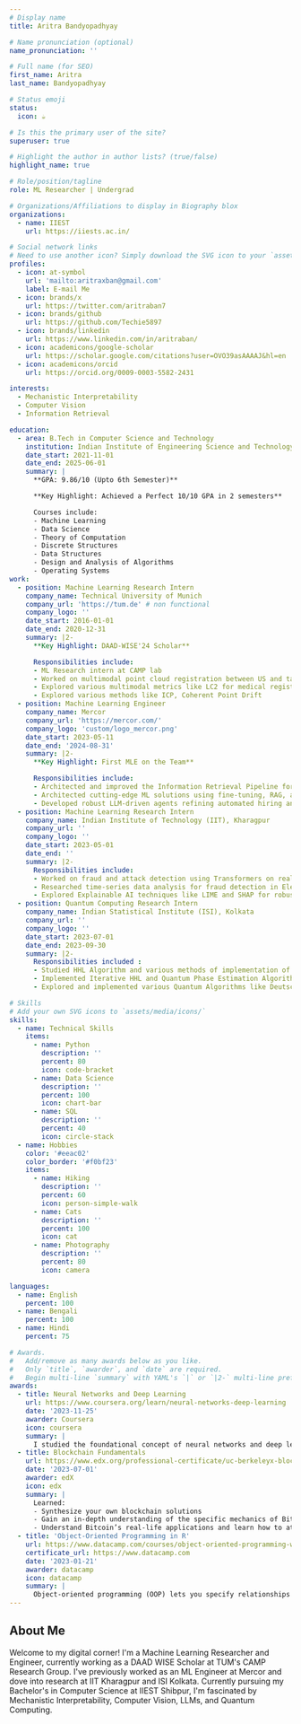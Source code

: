 ```yaml
---
# Display name
title: Aritra Bandyopadhyay

# Name pronunciation (optional)
name_pronunciation: ''

# Full name (for SEO)
first_name: Aritra
last_name: Bandyopadhyay

# Status emoji
status:
  icon: ☕️

# Is this the primary user of the site?
superuser: true

# Highlight the author in author lists? (true/false)
highlight_name: true

# Role/position/tagline
role: ML Researcher | Undergrad

# Organizations/Affiliations to display in Biography blox
organizations:
  - name: IIEST
    url: https://iiests.ac.in/

# Social network links
# Need to use another icon? Simply download the SVG icon to your `assets/media/icons/` folder.
profiles:
  - icon: at-symbol
    url: 'mailto:aritraxban@gmail.com'
    label: E-mail Me
  - icon: brands/x
    url: https://twitter.com/aritraban7
  - icon: brands/github
    url: https://github.com/Techie5897
  - icon: brands/linkedin
    url: https://www.linkedin.com/in/aritraban/
  - icon: academicons/google-scholar
    url: https://scholar.google.com/citations?user=OVO39asAAAAJ&hl=en
  - icon: academicons/orcid
    url: https://orcid.org/0009-0003-5582-2431

interests:
  - Mechanistic Interpretability
  - Computer Vision
  - Information Retrieval

education:
  - area: B.Tech in Computer Science and Technology
    institution: Indian Institute of Engineering Science and Technology (IIEST), Shibpur
    date_start: 2021-11-01
    date_end: 2025-06-01
    summary: |
      **GPA: 9.86/10 (Upto 6th Semester)**

      **Key Highlight: Achieved a Perfect 10/10 GPA in 2 semesters**

      Courses include:
      - Machine Learning
      - Data Science
      - Theory of Computation
      - Discrete Structures
      - Data Structures
      - Design and Analysis of Algorithms
      - Operating Systems
work:
  - position: Machine Learning Research Intern
    company_name: Technical University of Munich
    company_url: 'https://tum.de' # non functional
    company_logo: ''
    date_start: 2016-01-01
    date_end: 2020-12-31
    summary: |2-
      **Key Highlight: DAAD-WISE'24 Scholar**

      Responsibilities include:
      - ML Research intern at CAMP lab
      - Worked on multimodal point cloud registration between US and tactile point clouds
      - Explored various multimodal metrics like LC2 for medical registration
      - Explored various methods like ICP, Coherent Point Drift 
  - position: Machine Learning Engineer
    company_name: Mercor
    company_url: 'https://mercor.com/'
    company_logo: 'custom/logo_mercor.png'
    date_start: 2023-05-11
    date_end: '2024-08-31'
    summary: |2-
      **Key Highlight: First MLE on the Team**

      Responsibilities include:
      - Architected and improved the Information Retrieval Pipeline for LLM assisted semantic search
      - Architected cutting-edge ML solutions using fine-tuning, RAG, and agentic systems
      - Developed robust LLM‑driven agents refining automated hiring and enabling scalable vetting
  - position: Machine Learning Research Intern
    company_name: Indian Institute of Technology (IIT), Kharagpur
    company_url: ''
    company_logo: ''
    date_start: 2023-05-01
    date_end: ''
    summary: |2-
      Responsibilities include:
      - Worked on fraud and attack detection using Transformers on real-world datasets
      - Researched time-series data analysis for fraud detection in Electric Grid systems using Smart Grid data
      - Explored Explainable AI techniques like LIME and SHAP for robust justifications and interpretability of models
  - position: Quantum Computing Research Intern
    company_name: Indian Statistical Institute (ISI), Kolkata
    company_url: ''
    company_logo: ''
    date_start: 2023-07-01
    date_end: 2023-09-30
    summary: |2-
      Responsibilities included :
      - Studied HHL Algorithm and various methods of implementation of Quantum Phase estimation
      - Implemented Iterative HHL and Quantum Phase Estimation Algorithms
      - Explored and implemented various Quantum Algorithms like Deutsch-Josza Algorithm, Grover's Algorithm, Bernstein-Vazirani Algorithm, Quantum Fourier Transform and Quantum Phase estimation

# Skills
# Add your own SVG icons to `assets/media/icons/`
skills:
  - name: Technical Skills
    items:
      - name: Python
        description: ''
        percent: 80
        icon: code-bracket
      - name: Data Science
        description: ''
        percent: 100
        icon: chart-bar
      - name: SQL
        description: ''
        percent: 40
        icon: circle-stack
  - name: Hobbies
    color: '#eeac02'
    color_border: '#f0bf23'
    items:
      - name: Hiking
        description: ''
        percent: 60
        icon: person-simple-walk
      - name: Cats
        description: ''
        percent: 100
        icon: cat
      - name: Photography
        description: ''
        percent: 80
        icon: camera

languages:
  - name: English
    percent: 100
  - name: Bengali
    percent: 100
  - name: Hindi
    percent: 75

# Awards.
#   Add/remove as many awards below as you like.
#   Only `title`, `awarder`, and `date` are required.
#   Begin multi-line `summary` with YAML's `|` or `|2-` multi-line prefix and indent 2 spaces below.
awards:
  - title: Neural Networks and Deep Learning
    url: https://www.coursera.org/learn/neural-networks-deep-learning
    date: '2023-11-25'
    awarder: Coursera
    icon: coursera
    summary: |
      I studied the foundational concept of neural networks and deep learning. By the end, I was familiar with the significant technological trends driving the rise of deep learning; build, train, and apply fully connected deep neural networks; implement efficient (vectorized) neural networks; identify key parameters in a neural network’s architecture; and apply deep learning to your own applications.
  - title: Blockchain Fundamentals
    url: https://www.edx.org/professional-certificate/uc-berkeleyx-blockchain-fundamentals
    date: '2023-07-01'
    awarder: edX
    icon: edx
    summary: |
      Learned:
      - Synthesize your own blockchain solutions
      - Gain an in-depth understanding of the specific mechanics of Bitcoin
      - Understand Bitcoin’s real-life applications and learn how to attack and destroy Bitcoin, Ethereum, smart contracts and Dapps, and alternatives to Bitcoin’s Proof-of-Work consensus algorithm
  - title: 'Object-Oriented Programming in R'
    url: https://www.datacamp.com/courses/object-oriented-programming-with-s3-and-r6-in-r
    certificate_url: https://www.datacamp.com
    date: '2023-01-21'
    awarder: datacamp
    icon: datacamp
    summary: |
      Object-oriented programming (OOP) lets you specify relationships between functions and the objects that they can act on, helping you manage complexity in your code. This is an intermediate level course, providing an introduction to OOP, using the S3 and R6 systems. S3 is a great day-to-day R programming tool that simplifies some of the functions that you write. R6 is especially useful for industry-specific analyses, working with web APIs, and building GUIs.
---
```


## About Me

Welcome to my digital corner! I'm a Machine Learning Researcher and Engineer, currently working as a DAAD WISE Scholar at TUM's CAMP Research Group. I've previously worked as an ML Engineer at Mercor and dove into research at IIT Kharagpur and ISI Kolkata. Currently pursuing my Bachelor's in Computer Science at IIEST Shibpur, I'm fascinated by Mechanistic Interpretability, Computer Vision, LLMs, and Quantum Computing.